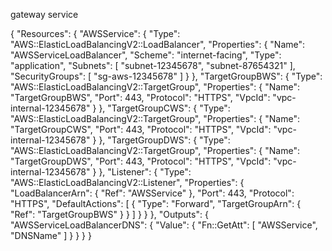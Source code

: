 gateway service

{
  "Resources": {
    "AWSService": {
      "Type": "AWS::ElasticLoadBalancingV2::LoadBalancer",
      "Properties": {
        "Name": "AWSServiceLoadBalancer",
        "Scheme": "internet-facing",
        "Type": "application",
        "Subnets": [
          "subnet-12345678",
          "subnet-87654321"
        ],
        "SecurityGroups": [
          "sg-aws-12345678"
        ]
      }
    },
    "TargetGroupBWS": {
      "Type": "AWS::ElasticLoadBalancingV2::TargetGroup",
      "Properties": {
        "Name": "TargetGroupBWS",
        "Port": 443,
        "Protocol": "HTTPS",
        "VpcId": "vpc-internal-12345678"
      }
    },
    "TargetGroupCWS": {
      "Type": "AWS::ElasticLoadBalancingV2::TargetGroup",
      "Properties": {
        "Name": "TargetGroupCWS",
        "Port": 443,
        "Protocol": "HTTPS",
        "VpcId": "vpc-internal-12345678"
      }
    },
    "TargetGroupDWS": {
      "Type": "AWS::ElasticLoadBalancingV2::TargetGroup",
      "Properties": {
        "Name": "TargetGroupDWS",
        "Port": 443,
        "Protocol": "HTTPS",
        "VpcId": "vpc-internal-12345678"
      }
    },
    "Listener": {
      "Type": "AWS::ElasticLoadBalancingV2::Listener",
      "Properties": {
        "LoadBalancerArn": {
          "Ref": "AWSService"
        },
        "Port": 443,
        "Protocol": "HTTPS",
        "DefaultActions": [
          {
            "Type": "Forward",
            "TargetGroupArn": {
              "Ref": "TargetGroupBWS"
            }
          }
        ]
      }
    }
  },
  "Outputs": {
    "AWSServiceLoadBalancerDNS": {
      "Value": {
        "Fn::GetAtt": [
          "AWSService",
          "DNSName"
        ]
      }
    }
  }
}